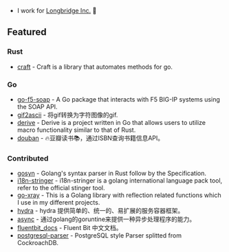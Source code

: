 
- I work for [Longbridge Inc.](https://longportapp.com) 🌉

## Featured 

### Rust
- [craft](https://github.com/wule61/craft) - Craft is a library that automates methods for go.

### Go
- [go-f5-soap](https://github.com/wule61/go-f5-soap) - A Go package that interacts with F5 BIG-IP systems using the SOAP API.
- [gif2ascii](https://github.com/wule61/gif2ascii) - 将gif转换为字符图像的gif.
- [derive](https://github.com/wule61/derive) - Derive is a project written in Go that allows users to utilize macro functionality similar to that of Rust.
- [douban](https://github.com/wule61/douban) - 🔥豆瓣读书📚，通过ISBN查询书籍信息API。

### Contributed
- [gosyn](https://github.com/chikaku/gosyn) - Golang's syntax parser in Rust follow by the Specification.
- [i18n-stringer](https://github.com/jjonline/i18n-stringer) - i18n-stringer is a golang international language pack tool, refer to the official stinger tool.
- [go-xray](https://github.com/pieterclaerhout/go-xray) - This is a Golang library with reflection related functions which I use in my different projects.
- [hydra](https://github.com/micro-plat/hydra) - hydra 提供简单的、统一的、易扩展的服务容器框架。
- [async](https://github.com/freshcn/async) - 通过golang的goruntine来提供一种异步处理程序的能力。
- [fluentbit_docs](https://github.com/hulining/fluentbit_docs) - Fluent Bit 中文文档。
- [postgresql-parser](https://github.com/auxten/postgresql-parser) - PostgreSQL style Parser splitted from CockroachDB.
